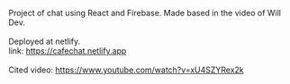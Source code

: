 Project of chat using React and Firebase. Made based in the video of Will Dev.<br> 
<br>
Deployed at netlify.<br>
link: https://cafechat.netlify.app
<br><br>
Cited video: https://www.youtube.com/watch?v=xU4SZYRex2k
